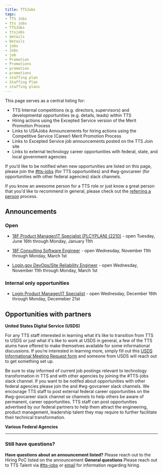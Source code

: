 ```yaml
---
title: TTSJobs
tags:
- TTS Jobs
- tts jobs
- TTSJobs
- ttsjobs
- details
- Details
- jobs 
- Jobs
- job
- Promotion
- Promotions
- promotion
- promotions
- staffing plan
- Staffing Plan
- staffing plans
---
```


This page serves as a central listing for:

- TTS Internal competitions (e.g. directors, supervisors) and developmental opportunities (e.g. details, leads) within TTS
- Hiring actions using the Excepted Service version of the Merit Promotion Process
- Links to USAJobs Announcements for hiring actions using the Competitive Service (Career) Merit Promotion Process
- Links to Excepted Service job announcements posted on the TTS Join site
- Links to external technology career opportunities with federal, state, and local government agencies 

If you’d like to be notified when new opportunities are listed on this page, please join the [#tts-jobs](https://gsa-tts.slack.com/messages/tts-jobs/) (for TTS opportunities) and #wg-govcareer (for opportunities with other federal agencies) slack channels.

If you know an awesome person for a TTS role or just know a great person that you'd like to recommend in general, please check out the [referring a person]({{site.baseurl}}/talent/#referring-a-person) process.

## Announcements

### Open

- [18F Product Manager/IT Specialist (PLCYPLAN) (2210)](https://join.tts.gsa.gov/join/product-manager/) - open Tuesday, June 16th through Monday, January 11th

- [18F Consulting Software Engineer](https://join.tts.gsa.gov/join/consulting-software-engineer/) - open Wednesday, November 11th through Monday, March 1st 

- [Login.gov DevOps/Site Reliability Engineer](https://join.tts.gsa.gov/join/devops-engineer/) - open Wednesday, November 11th through Monday, March 1st  



### Internal only opportunities
- [Login Product Manager/IT Specialist](https://docs.google.com/document/d/1BMOt7k3h7qaFmphDTZXE_oymdLTXEt4VIj1DHXaxhOs/edit?ts=5fd03957#) - open Wednesday, December 16th through Monday, Decemeber 21st

## Opportunities with partners



**United States Digital Service (USDS)**

For any TTS staff interested in learning what it’s like to transition from TTS to USDS or just what it's like to work at USDS in general, a few of the TTS alums have offered to make themselves available for some informational discussions. If you’re interested in learning more, simply fill out this [USDS Informational Meeting Request form](https://docs.google.com/forms/d/e/1FAIpQLSfzbkhF6ahHv8-mu3BOpl6l7qg_kVyHuGUpDMcA-cPW60BfoQ/viewform?usp=sf_link) and someone from USDS will reach out to get something set up.

Be sure to stay informed of current job postings relevant to technology transformation in TTS and with other agencies by joining the #TTS-jobs slack channel. If you want to be notifed about opportunities with other federal agencies please join the and #wg-govcareer slack channels.  We encourage TTS staff to post external federal career opportunities on the #wg-govcareer slack channel se channels to help others be aware of permanent, career opportunities.  TTS staff can post opportunities advertised by our federal partners to help them attract the engineering, product management, leadership talent they may require to further facilitate their technical transformation.  

**Various Federal Agencies**



---------------------------------------------------------------------

### Still have questions?

**Have questions about an announcement listed?** Please reach out to the Hiring PoC listed on the announcement
**General questions** Please reach out to TTS Talent via [#tts-jobs](https://gsa-tts.slack.com/messages/tts-jobs/) or [email](mailto:tts-talentteam@gsa.gov) for information regarding hiring.
